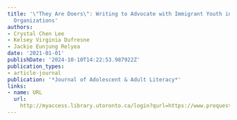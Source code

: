 ```yaml
---
title: '\"They Are Doers\": Writing to Advocate with Immigrant Youth in Community-Based
  Organizations'
authors:
- Crystal Chen Lee
- Kelsey Virginia Dufresne
- Jackie Eunjung Relyea
date: '2021-01-01'
publishDate: '2024-10-10T14:22:53.987922Z'
publication_types:
- article-journal
publication: '*Journal of Adolescent & Adult Literacy*'
links:
- name: URL
  url: 
    http://myaccess.library.utoronto.ca/login?qurl=https://www.proquest.com/docview/2528221657?accountid=14771&bdid=38382&_bd=oBUtyY9a3CIIS1oUt5UQcwc1X%2BI%3D
---
```

